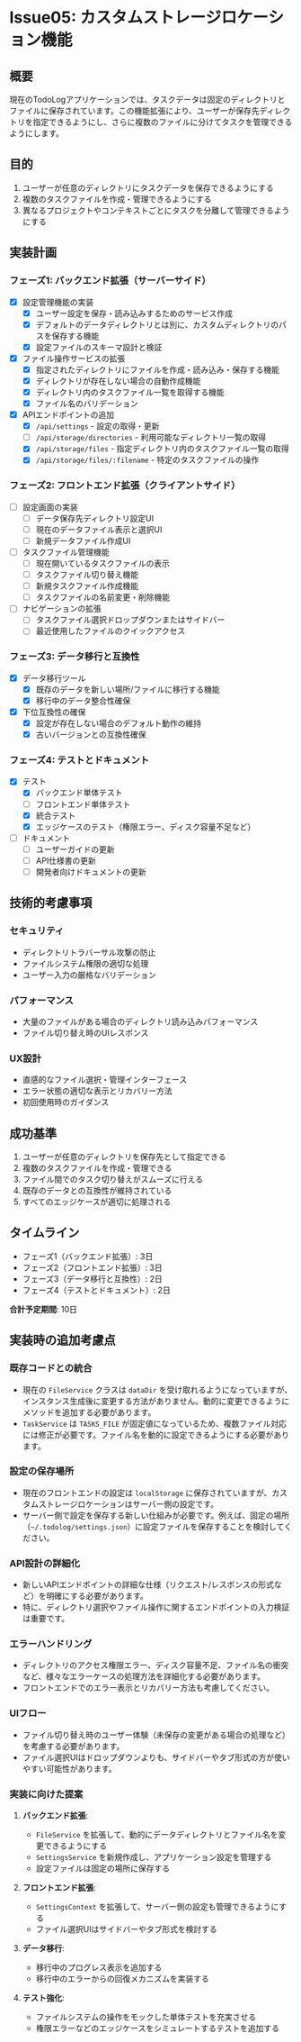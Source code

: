 # Issue05: カスタムストレージロケーション機能

## 概要

現在のTodoLogアプリケーションでは、タスクデータは固定のディレクトリとファイルに保存されています。この機能拡張により、ユーザーが保存先ディレクトリを指定できるようにし、さらに複数のファイルに分けてタスクを管理できるようにします。

## 目的

1. ユーザーが任意のディレクトリにタスクデータを保存できるようにする
2. 複数のタスクファイルを作成・管理できるようにする
3. 異なるプロジェクトやコンテキストごとにタスクを分離して管理できるようにする

## 実装計画

### フェーズ1: バックエンド拡張（サーバーサイド）

- [x] 設定管理機能の実装
  - [x] ユーザー設定を保存・読み込みするためのサービス作成
  - [x] デフォルトのデータディレクトリとは別に、カスタムディレクトリのパスを保存する機能
  - [x] 設定ファイルのスキーマ設計と検証

- [x] ファイル操作サービスの拡張
  - [x] 指定されたディレクトリにファイルを作成・読み込み・保存する機能
  - [x] ディレクトリが存在しない場合の自動作成機能
  - [x] ディレクトリ内のタスクファイル一覧を取得する機能
  - [x] ファイル名のバリデーション

- [x] APIエンドポイントの追加
  - [x] `/api/settings` - 設定の取得・更新
  - [ ] `/api/storage/directories` - 利用可能なディレクトリ一覧の取得
  - [x] `/api/storage/files` - 指定ディレクトリ内のタスクファイル一覧の取得
  - [x] `/api/storage/files/:filename` - 特定のタスクファイルの操作

### フェーズ2: フロントエンド拡張（クライアントサイド）

- [ ] 設定画面の実装
  - [ ] データ保存先ディレクトリ設定UI
  - [ ] 現在のデータファイル表示と選択UI
  - [ ] 新規データファイル作成UI

- [ ] タスクファイル管理機能
  - [ ] 現在開いているタスクファイルの表示
  - [ ] タスクファイル切り替え機能
  - [ ] 新規タスクファイル作成機能
  - [ ] タスクファイルの名前変更・削除機能

- [ ] ナビゲーションの拡張
  - [ ] タスクファイル選択ドロップダウンまたはサイドバー
  - [ ] 最近使用したファイルのクイックアクセス

### フェーズ3: データ移行と互換性

- [x] データ移行ツール
  - [x] 既存のデータを新しい場所/ファイルに移行する機能
  - [x] 移行中のデータ整合性確保

- [x] 下位互換性の確保
  - [x] 設定が存在しない場合のデフォルト動作の維持
  - [x] 古いバージョンとの互換性確保

### フェーズ4: テストとドキュメント

- [x] テスト
  - [x] バックエンド単体テスト
  - [ ] フロントエンド単体テスト
  - [x] 統合テスト
  - [x] エッジケースのテスト（権限エラー、ディスク容量不足など）

- [ ] ドキュメント
  - [ ] ユーザーガイドの更新
  - [ ] API仕様書の更新
  - [ ] 開発者向けドキュメントの更新

## 技術的考慮事項

### セキュリティ
- ディレクトリトラバーサル攻撃の防止
- ファイルシステム権限の適切な処理
- ユーザー入力の厳格なバリデーション

### パフォーマンス
- 大量のファイルがある場合のディレクトリ読み込みパフォーマンス
- ファイル切り替え時のUIレスポンス

### UX設計
- 直感的なファイル選択・管理インターフェース
- エラー状態の適切な表示とリカバリー方法
- 初回使用時のガイダンス

## 成功基準

1. ユーザーが任意のディレクトリを保存先として指定できる
2. 複数のタスクファイルを作成・管理できる
3. ファイル間でのタスク切り替えがスムーズに行える
4. 既存のデータとの互換性が維持されている
5. すべてのエッジケースが適切に処理される

## タイムライン

- フェーズ1（バックエンド拡張）: 3日
- フェーズ2（フロントエンド拡張）: 3日
- フェーズ3（データ移行と互換性）: 2日
- フェーズ4（テストとドキュメント）: 2日

**合計予定期間**: 10日

## 実装時の追加考慮点

### 既存コードとの統合
- 現在の `FileService` クラスは `dataDir` を受け取れるようになっていますが、インスタンス生成後に変更する方法がありません。動的に変更できるようにメソッドを追加する必要があります。
- `TaskService` は `TASKS_FILE` が固定値になっているため、複数ファイル対応には修正が必要です。ファイル名を動的に設定できるようにする必要があります。

### 設定の保存場所
- 現在のフロントエンドの設定は `localStorage` に保存されていますが、カスタムストレージロケーションはサーバー側の設定です。
- サーバー側で設定を保存する新しい仕組みが必要です。例えば、固定の場所（`~/.todolog/settings.json`）に設定ファイルを保存することを検討してください。

### API設計の詳細化
- 新しいAPIエンドポイントの詳細な仕様（リクエスト/レスポンスの形式など）を明確にする必要があります。
- 特に、ディレクトリ選択やファイル操作に関するエンドポイントの入力検証は重要です。

### エラーハンドリング
- ディレクトリのアクセス権限エラー、ディスク容量不足、ファイル名の衝突など、様々なエラーケースの処理方法を詳細化する必要があります。
- フロントエンドでのエラー表示とリカバリー方法も考慮してください。

### UIフロー
- ファイル切り替え時のユーザー体験（未保存の変更がある場合の処理など）を考慮する必要があります。
- ファイル選択UIはドロップダウンよりも、サイドバーやタブ形式の方が使いやすい可能性があります。

### 実装に向けた提案
1. **バックエンド拡張**:
   - `FileService` を拡張して、動的にデータディレクトリとファイル名を変更できるようにする
   - `SettingsService` を新規作成し、アプリケーション設定を管理する
   - 設定ファイルは固定の場所に保存する

2. **フロントエンド拡張**:
   - `SettingsContext` を拡張して、サーバー側の設定も管理できるようにする
   - ファイル選択UIはサイドバーやタブ形式を検討する

3. **データ移行**:
   - 移行中のプログレス表示を追加する
   - 移行中のエラーからの回復メカニズムを実装する

4. **テスト強化**:
   - ファイルシステムの操作をモックした単体テストを充実させる
   - 権限エラーなどのエッジケースをシミュレートするテストを追加する
